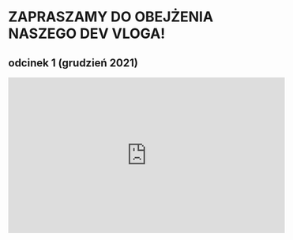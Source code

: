 # ZAPRASZAMY DO OBEJŻENIA NASZEGO DEV VLOGA!

## odcinek 1 (grudzień 2021)

<iframe width="560" height="315" src="https://www.youtube.com/embed/TUHikZDpMxo" title="YouTube video player" frameborder="0" allow="accelerometer; autoplay; clipboard-write; encrypted-media; gyroscope; picture-in-picture" allowfullscreen></iframe>
